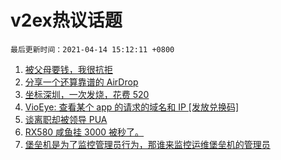 # v2ex热议话题

`最后更新时间：2021-04-14 15:12:11 +0800`

1. [被父母要钱，我很抗拒](https://www.v2ex.com/t/770450)
1. [分享一个还算靠谱的 AirDrop](https://www.v2ex.com/t/770461)
1. [坐标深圳，一次发烧，花费 520](https://www.v2ex.com/t/770419)
1. [VioEye: 查看某个 app 的请求的域名和 IP [发放兑换码]](https://www.v2ex.com/t/770502)
1. [谈离职却被领导 PUA](https://www.v2ex.com/t/770492)
1. [RX580 咸鱼挂 3000 被秒了。](https://www.v2ex.com/t/770488)
1. [堡垒机是为了监控管理员行为，那谁来监控运维堡垒机的管理员](https://www.v2ex.com/t/770369)

